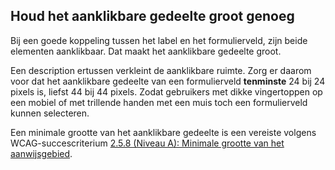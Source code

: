 ## Houd het aanklikbare gedeelte groot genoeg

Bij een goede koppeling tussen het label en het formulierveld, zijn beide elementen aanklikbaar. Dat maakt het aanklikbare gedeelte groot.

Een description ertussen verkleint de aanklikbare ruimte. Zorg er daarom voor dat het aanklikbare gedeelte van een formulierveld **tenminste** 24 bij 24 pixels is, liefst 44 bij 44 pixels. Zodat gebruikers met dikke vingertoppen op een mobiel of met trillende handen met een muis toch een formulierveld kunnen selecteren.

Een minimale grootte van het aanklikbare gedeelte is een vereiste volgens WCAG-succescriterium [2.5.8 (Niveau A): Minimale grootte van het aanwijsgebied](https://www.w3.org/WAI/WCAG22/Understanding/target-size-minimum.html).
